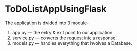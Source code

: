 # ToDoListAppUsingFlask

The application is divided into 3 module-

1. app.py — the entry & exit point to our application
2. service.py — converts the request into a response.
3. models.py — handles everything that involves a Database.
